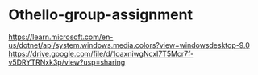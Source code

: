 # Othello-group-assignment

https://learn.microsoft.com/en-us/dotnet/api/system.windows.media.colors?view=windowsdesktop-9.0
https://drive.google.com/file/d/1oaxniwgNcxl7T5Mcr7f-v5DRYTRNxk3p/view?usp=sharing


